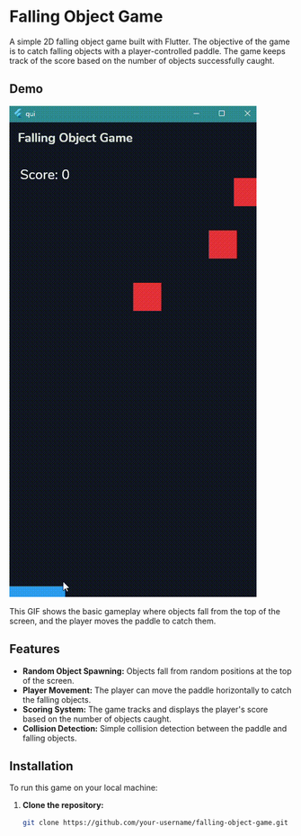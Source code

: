# Falling Object Game

A simple 2D falling object game built with Flutter. The objective of the game is to catch falling objects with a player-controlled paddle. The game keeps track of the score based on the number of objects successfully caught.

## Demo

![Falling Object Game Demo](src/record.gif)

This GIF shows the basic gameplay where objects fall from the top of the screen, and the player moves the paddle to catch them.

## Features

- **Random Object Spawning:** Objects fall from random positions at the top of the screen.
- **Player Movement:** The player can move the paddle horizontally to catch the falling objects.
- **Scoring System:** The game tracks and displays the player's score based on the number of objects caught.
- **Collision Detection:** Simple collision detection between the paddle and falling objects.

## Installation

To run this game on your local machine:

1. **Clone the repository:**
   ```bash
   git clone https://github.com/your-username/falling-object-game.git
